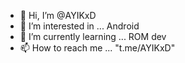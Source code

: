 - 👋 Hi, I’m @AYIKxD
- 👀 I’m interested in ... Android
- 🌱 I’m currently learning ... ROM dev
- 📫 How to reach me ... "t.me/AYIKxD"

<!---
AYIKxD/AYIKxD is a ✨ special ✨ repository because its `README.md` (this file) appears on your GitHub profile.
You can click the Preview link to take a look at your changes.
--->
